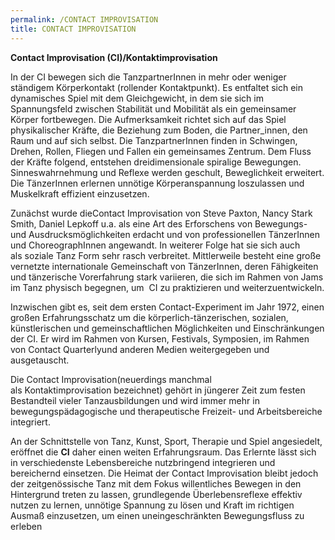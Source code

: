 ```yaml
---
permalink: /CONTACT IMPROVISATION
title: CONTACT IMPROVISATION
---
```

**Contact Improvisation (CI)/Kontaktimprovisation**

In der CI bewegen sich die TanzpartnerInnen in mehr oder weniger ständigem Körperkontakt (rollender Kontaktpunkt). Es entfaltet sich ein dynamisches Spiel mit dem Gleichgewicht, in dem sie sich im Spannungsfeld zwischen Stabilität und Mobilität als ein gemeinsamer Körper fortbewegen. Die Aufmerksamkeit richtet sich auf das Spiel physikalischer Kräfte, die Beziehung zum Boden, die Partner_innen, den Raum und auf sich selbst. Die TanzpartnerInnen finden in Schwingen, Drehen, Rollen, Fliegen und Fallen ein gemeinsames Zentrum. Dem Fluss der Kräfte folgend, entstehen dreidimensionale spiralige Bewegungen. Sinneswahrnehmung und Reflexe werden geschult, Beweglichkeit erweitert. Die TänzerInnen erlernen unnötige Körperanspannung loszulassen und Muskelkraft effizient einzusetzen.

Zunächst wurde dieContact Improvisation von Steve Paxton, Nancy Stark Smith, Daniel Lepkoff u.a. als eine Art des Erforschens von Bewegungs- und Ausdrucksmöglichkeiten erdacht und von professionellen TänzerInnen und ChoreographInnen angewandt. In weiterer Folge hat sie sich auch als soziale Tanz Form sehr rasch verbreitet. Mittlerweile besteht eine große vernetzte internationale Gemeinschaft von TänzerInnen, deren Fähigkeiten und tänzerische Vorerfahrung stark variieren, die sich im Rahmen von Jams im Tanz physisch begegnen, um  CI zu praktizieren und weiterzuentwickeln.

Inzwischen gibt es, seit dem ersten Contact-Experiment im Jahr 1972, einen großen Erfahrungsschatz um die körperlich-tänzerischen, sozialen, künstlerischen und gemeinschaftlichen Möglichkeiten und Einschränkungen der CI. Er wird im Rahmen von Kursen, Festivals, Symposien, im Rahmen von Contact Quarterlyund anderen Medien weitergegeben und ausgetauscht. 

Die Contact Improvisation(neuerdings manchmal als Kontaktimprovisation bezeichnet) gehört in jüngerer Zeit zum festen Bestandteil vieler Tanzausbildungen und wird immer mehr in bewegungspädagogische und therapeutische Freizeit- und Arbeitsbereiche integriert.

An der Schnittstelle von Tanz, Kunst, Sport, Therapie und Spiel angesiedelt, eröffnet die **CI** daher einen weiten Erfahrungsraum. Das Erlernte lässt sich in verschiedenste Lebensbereiche nutzbringend integrieren und bereichernd einsetzen. Die Heimat der Contact Improvisation bleibt jedoch der zeitgenössische Tanz mit dem Fokus willentliches Bewegen in den Hintergrund treten zu lassen, grundlegende Überlebensreflexe effektiv nutzen zu lernen, unnötige Spannung zu lösen und Kraft im richtigen Ausmaß einzusetzen, um einen uneingeschränkten Bewegungsfluss zu erleben